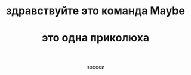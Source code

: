 <h1 align="center"> здравствуйте это команда Maybe </h1>
<h1 align="center">это одна приколюха</h1>
<p align="center">
    <br /><br />
    пососи
</p>

